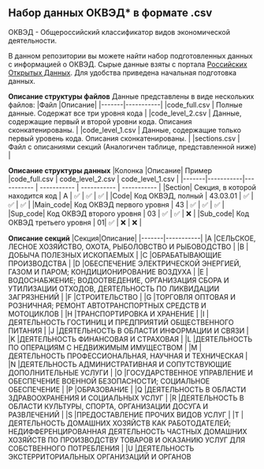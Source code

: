 ## Набор данных ОКВЭД* в формате .csv
ОКВЭД - Общероссийский классификатор видов экономической деятельности.

В данном репозитории вы можете найти набор подготовленных данных с информацией о ОКВЭД. Сырые данные взяты с портала [Российских Открытых Данных](https://data.gov.ru/opendata/7710349494-okved). Для удобства приведена начальная подготовка данных.

**Описание структуры файлов**
Данные представлены в виде нескольких файлов:
|Файл |Описание|
|-------|-----------|
|code_full.csv | Полные данные. Содержат все три уровня кода |
|code_level_2.csv | Данные, содержащие первый и второй уровни кода. Описания сконкатенированы. |
|code_level_1.csv | Данные, содержащие только первый уровень кода. Описания сконкатенированы. |
|sections.csv | Файл с описаниями секций (Аналогичен таблице, представленной ниже) |

**Описание структуры данных**
|Колонка |Описание| Пример |code_full.csv | code_level_2.csv | code_level_1.csv |
|-------|-----------|----------- | ----------- | ----------- | ----------- |
|Section| Секция, в которой находится код | A | :white_check_mark: | :white_check_mark: | :white_check_mark: |
|Code| Код ОКВЭД, полный | 43.03.01 | :white_check_mark: | :white_check_mark: | :white_check_mark: |
|Main_code| Код ОКВЭД первого уровня | 43 | :white_check_mark: | :white_check_mark: | :white_check_mark: |
|Sup_code| Код ОКВЭД второго уровня | 03 | :white_check_mark: | :white_check_mark: | :x: |
|Sub_code| Код ОКВЭД третьего уровня | 01| :white_check_mark: | :x: | :x: |

**Описание секций**
|Секция|Описание|
|-------|-----------|
|A      |СЕЛЬСКОЕ, ЛЕСНОЕ ХОЗЯЙСТВО, ОХОТА, РЫБОЛОВСТВО И РЫБОВОДСТВО                                                                                                                                                                                                                                                                                                                                                                                                                                                        |
|B      |ДОБЫЧА ПОЛЕЗНЫХ ИСКОПАЕМЫХ                                                                                                                                                                                                                                                                                                                                                                                                                                                                                          |
|C      |ОБРАБАТЫВАЮЩИЕ ПРОИЗВОДСТВА                                                                                                                                                                                                                                                                                                                                                                                                                                                                                         |
|D      |ОБЕСПЕЧЕНИЕ ЭЛЕКТРИЧЕСКОЙ ЭНЕРГИЕЙ, ГАЗОМ И ПАРОМ; КОНДИЦИОНИРОВАНИЕ ВОЗДУХА                                                                                                                                                                                                                                                                                                                                                                                                                                        |
|E      |ВОДОСНАБЖЕНИЕ; ВОДООТВЕДЕНИЕ, ОРГАНИЗАЦИЯ СБОРА И УТИЛИЗАЦИИ ОТХОДОВ, ДЕЯТЕЛЬНОСТЬ ПО ЛИКВИДАЦИИ ЗАГРЯЗНЕНИЙ                                                                                                                                                                                                                                                                                                                                                                                                        |
|F      |СТРОИТЕЛЬСТВО                                                                                                                                                                                                                                                                                                                                                                                                                                                                                                       |
|G      |ТОРГОВЛЯ ОПТОВАЯ И РОЗНИЧНАЯ; РЕМОНТ АВТОТРАНСПОРТНЫХ СРЕДСТВ И МОТОЦИКЛОВ                                                                                                                                                                                                                                                                                                                                                                                                                                          |
|H      |ТРАНСПОРТИРОВКА И ХРАНЕНИЕ                                                                                                                                                                                                                                                                                                                                                                                                                                                                                          |
|I      |ДЕЯТЕЛЬНОСТЬ ГОСТИНИЦ И ПРЕДПРИЯТИЙ ОБЩЕСТВЕННОГО ПИТАНИЯ                                                                                                                                                                                                                                                                                                                                                                                                                                                           |
|J      |ДЕЯТЕЛЬНОСТЬ В ОБЛАСТИ ИНФОРМАЦИИ И СВЯЗИ                                                                                                                                                                                                                                                                                                                                                                                                                                                                           |
|K      |ДЕЯТЕЛЬНОСТЬ ФИНАНСОВАЯ И СТРАХОВАЯ                                                                                                                                                                                                                                                                                                                                                                                                                                                                                 |
|L      |ДЕЯТЕЛЬНОСТЬ ПО ОПЕРАЦИЯМ С НЕДВИЖИМЫМ ИМУЩЕСТВОМ                                                                                                                                                                                                                                                                                                                                                                                                                                                                   |
|M      |ДЕЯТЕЛЬНОСТЬ ПРОФЕССИОНАЛЬНАЯ, НАУЧНАЯ И ТЕХНИЧЕСКАЯ                                                                                                                                                                                                                                                                                                                                                                                                                                                                |
|N      |ДЕЯТЕЛЬНОСТЬ АДМИНИСТРАТИВНАЯ И СОПУТСТВУЮЩИЕ ДОПОЛНИТЕЛЬНЫЕ УСЛУГИ                                                                                                                                                                                                                                                                                                                                                                                                                                                 |
|O      |ГОСУДАРСТВЕННОЕ УПРАВЛЕНИЕ И ОБЕСПЕЧЕНИЕ ВОЕННОЙ БЕЗОПАСНОСТИ; СОЦИАЛЬНОЕ ОБЕСПЕЧЕНИЕ                                                                                                                                                                                                                                                                                                                                                                                                                               |
|P      |ОБРАЗОВАНИЕ                                                                                                                                                                                                                                                                                                                                                                                                                                                                                                         |
|Q      |ДЕЯТЕЛЬНОСТЬ В ОБЛАСТИ ЗДРАВООХРАНЕНИЯ И СОЦИАЛЬНЫХ УСЛУГ                                                                                                                                                                                                                                                                                                                                                                                                                                                           |
|R      |ДЕЯТЕЛЬНОСТЬ В ОБЛАСТИ КУЛЬТУРЫ, СПОРТА, ОРГАНИЗАЦИИ ДОСУГА И РАЗВЛЕЧЕНИЙ                                                                                                                                                                                                                                                                                                                                                                                                                                           |
|S      |ПРЕДОСТАВЛЕНИЕ ПРОЧИХ ВИДОВ УСЛУГ                                                                                                                                                                                                                                                                                                                                                                                                                                                                                   |
|T      |ДЕЯТЕЛЬНОСТЬ ДОМАШНИХ ХОЗЯЙСТВ КАК РАБОТОДАТЕЛЕЙ; НЕДИФФЕРЕНЦИРОВАННАЯ ДЕЯТЕЛЬНОСТЬ ЧАСТНЫХ ДОМАШНИХ ХОЗЯЙСТВ ПО ПРОИЗВОДСТВУ ТОВАРОВ И ОКАЗАНИЮ УСЛУГ ДЛЯ СОБСТВЕННОГО ПОТРЕБЛЕНИЯ                                                                                                                                                                                                                                                                                                                                 |
|U      |ДЕЯТЕЛЬНОСТЬ ЭКСТЕРРИТОРИАЛЬНЫХ ОРГАНИЗАЦИЙ И ОРГАНОВ
